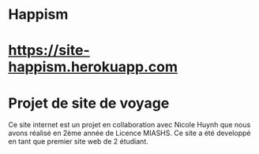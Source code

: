 # Happism 
# https://site-happism.herokuapp.com
# Projet de site de voyage
Ce site internet est un projet en collaboration avec Nicole Huynh que nous avons réalisé en 2ème année de Licence MIASHS. 
Ce site a été developpé en tant que premier site web de 2 étudiant.
